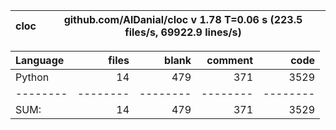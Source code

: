 cloc|github.com/AlDanial/cloc v 1.78  T=0.06 s (223.5 files/s, 69922.9 lines/s)
--- | ---

Language|files|blank|comment|code
:-------|-------:|-------:|-------:|-------:
Python|14|479|371|3529
--------|--------|--------|--------|--------
SUM:|14|479|371|3529
